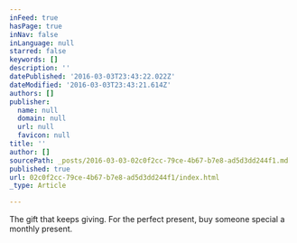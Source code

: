 ```yaml
---
inFeed: true
hasPage: true
inNav: false
inLanguage: null
starred: false
keywords: []
description: ''
datePublished: '2016-03-03T23:43:22.022Z'
dateModified: '2016-03-03T23:43:21.614Z'
authors: []
publisher:
  name: null
  domain: null
  url: null
  favicon: null
title: ''
author: []
sourcePath: _posts/2016-03-03-02c0f2cc-79ce-4b67-b7e8-ad5d3dd244f1.md
published: true
url: 02c0f2cc-79ce-4b67-b7e8-ad5d3dd244f1/index.html
_type: Article

---
```

The gift that keeps giving.  For the perfect present, buy someone special a monthly present.